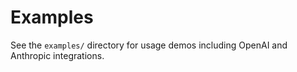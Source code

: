# Examples

See the `examples/` directory for usage demos including OpenAI and Anthropic integrations.
